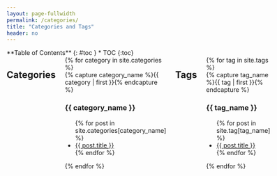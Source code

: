```yaml
---
layout: page-fullwidth
permalink: /categories/
title: "Categories and Tags"
header: no
---
```


<div class="row">
<div class="medium-4 medium-push-8 columns" markdown="1">
<div class="panel radius" markdown="1">
**Table of Contents**
{: #toc }
*  TOC
{:toc}
</div>
</div><!-- /.medium-4.columns -->

<div class="medium-8 medium-pull-4 columns" markdown="1">

## Categories

<div>
{% for category in site.categories %}
<div>
    {% capture category_name %}{{ category | first }}{% endcapture %}
    <h3>{{ category_name }}</h3>
    <ul>
    {% for post in site.categories[category_name] %}
    <li><a href="{{ site.url }}{{ site.baseurl }}{{ post.url }}">{{ post.title }}</a></li>
    {% endfor %}
    </ul>
    </div>
{% endfor %}
</div>

## Tags

<div>
{% for tag in site.tags %}
<div>
    {% capture tag_name %}{{ tag | first }}{% endcapture %}
    <h3>{{ tag_name }}</h3>
    <ul>
    {% for post in site.tag[tag_name] %}
    <li><a href="{{ site.url }}{{ site.baseurl }}{{ post.url }}">{{ post.title }}</a></li>
    {% endfor %}
    </ul>
    </div>
{% endfor %}
</div>